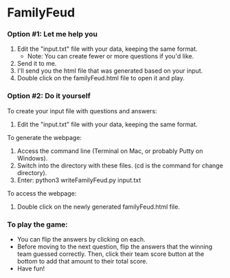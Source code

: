 # FamilyFeud

### Option #1: Let me help you

1. Edit the "input.txt" file with your data, keeping the same format.
    * Note: You can create fewer or more questions if you'd like.
2. Send it to me.
3. I'll send you the html file that was generated based on your input.
4. Double click on the familyFeud.html file to open it and play.

### Option #2: Do it yourself

To create your input file with questions and answers:
1. Edit the "input.txt" file with your data, keeping the same format.

To generate the webpage:
1. Access the command line (Terminal on Mac, or probably Putty on Windows).
2. Switch into the directory with these files. (cd is the command for change directory).
3. Enter: python3 writeFamilyFeud.py input.txt

To access the webpage:
1. Double click on the newly generated familyFeud.html file.

### To play the game:
* You can flip the answers by clicking on each.
* Before moving to the next question, flip the answers that the winning team guessed correctly.
Then, click their team score button at the bottom to add that amount to their total score.
* Have fun!

